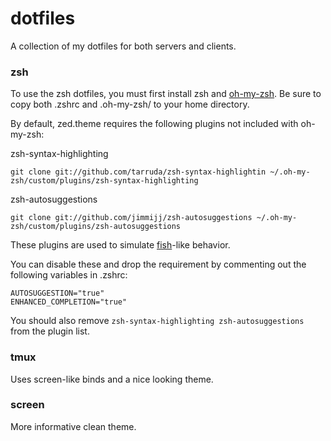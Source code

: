 # dotfiles
A collection of my dotfiles for both servers and clients.

### zsh
To use the zsh dotfiles, you must first install zsh and [oh-my-zsh](http://ohmyz.sh/).
Be sure to copy both .zshrc and .oh-my-zsh/ to your home directory.

By default, zed.theme requires the following plugins not included with oh-my-zsh:

zsh-syntax-highlighting
```
git clone git://github.com/tarruda/zsh-syntax-highlightin ~/.oh-my-zsh/custom/plugins/zsh-syntax-highlighting 
```

zsh-autosuggestions
```
git clone git://github.com/jimmijj/zsh-autosuggestions ~/.oh-my-zsh/custom/plugins/zsh-autosuggestions 
```

These plugins are used to simulate [fish](http://fishshell.com)-like behavior.

You can disable these and drop the requirement by commenting out the following variables in .zshrc:

```
AUTOSUGGESTION="true"
ENHANCED_COMPLETION="true"
```

You should also remove ```zsh-syntax-highlighting zsh-autosuggestions``` from the plugin list.

### tmux
Uses screen-like binds and a nice looking theme.

### screen
More informative clean theme.
